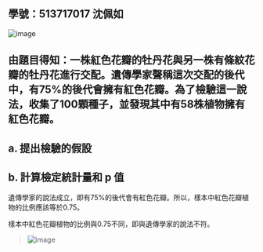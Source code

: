 ## 學號：513717017 沈佩如

![image](https://github.com/user-attachments/assets/2fb123cc-6650-4b43-a78f-d87349ffa134)

## 由題目得知：一株紅色花瓣的牡丹花與另一株有條紋花瓣的牡丹花進行交配。遺傳學家聲稱這次交配的後代中，有75%的後代會擁有紅色花瓣。為了檢驗這一說法，收集了100顆種子，並發現其中有58株植物擁有紅色花瓣。

## a. 提出檢驗的假設

## b. 計算檢定統計量和 p 值

遺傳學家的說法成立，即有75%的後代會有紅色花瓣。所以，樣本中紅色花瓣植物的比例應該等於0.75。

樣本中紅色花瓣植物的比例與0.75不同，即與遺傳學家的說法不符。

>![image](https://github.com/user-attachments/assets/bc9c068b-49d3-4048-9b69-77e57beafb37)

